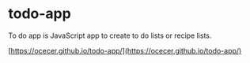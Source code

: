 # todo-app
To do app is JavaScript app to create to do lists or recipe lists. 

[https://ocecer.github.io/todo-app/](https://ocecer.github.io/todo-app/)
